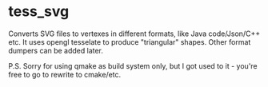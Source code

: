 # tess_svg
Converts SVG files to vertexes in different formats, like Java code/Json/C++ etc.
It uses opengl tesselate to produce "triangular" shapes. Other format dumpers can be added later.


P.S. Sorry for using qmake as build system only, but I got used to it - you're free to go to rewrite to cmake/etc.
